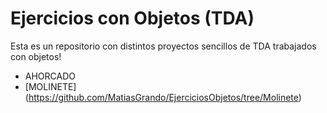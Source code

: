 # Ejercicios con Objetos (TDA)

Esta es un repositorio con distintos proyectos sencillos de TDA trabajados con objetos!

* AHORCADO 
* [MOLINETE] (https://github.com/MatiasGrando/EjerciciosObjetos/tree/Molinete) 
